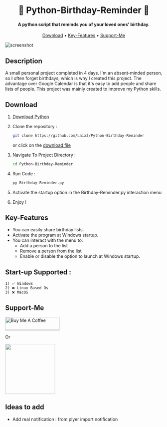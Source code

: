
<h1 align="center">
  🎂 Python-Birthday-Reminder 🔔
</h1>

<h4 align="center">A python script that reminds you of your loved ones' birthday.</h4>


<p align="center">
  <a href="#Download">Download</a> •
  <a href="#Key-features">Key-Features</a> •
  <a href="#Support-Me">Support-Me</a>
</p>

![screenshot](https://raw.githubusercontent.com/ctron-markdwnify/master/app/img/markdownify.gif)

## Description
A small personal project completed in 4 days. I'm an absent-minded person, so I often forget birthdays, which is why I created this project. The advantage over Google Calendar is that it's easy to add people and share lists of people.
This project was mainly created to improve my Python skills.

## Download
1. <a href="https://www.python.org/downloads/" target="_blank">Download Python</a>

2. Clone the repository :

    ```bash
    git clone https://github.com/Laix3/Python-Birthday-Reminder
    ```
    or click on the <a href="https://github.com/Laix3/Python-Birthday-Reminder/archive/refs/heads/main.zip" target="_blank">download file</a>
    
3. Navigate To Project Directory :
    ```bash
    cd Python-Birthday-Reminder
    ```

4. Run Code :
   ```bash
   py Birthday-Reminder.py
   ```

5. Activate the startup option in the Birthday-Reminder.py interaction menu

6. Enjoy !

## Key-Features
* You can easily share birthday lists.
* Activate the program at Windows startup.
* You can interact with the menu to:
    - Add a person to the list
    - Remove a person from the list
    - Enable or disable the option to launch at Windows startup.

## Start-up Supported :
    1) ✅ Windows
    2) ❌ Linux Based Os
    3) ❌ MacOS

## Support-Me
<a href="https://www.buymeacoffee.com/" target="_blank"><img src="https://www.buymeacoffee.com/assets/img/custom_images/purple_img.png" alt="Buy Me A Coffee" style="height: 41px !important;width: 174px !important;box-shadow: 0px 3px 2px 0px rgba(190, 190, 190, 0.5) !important;-webkit-box-shadow: 0px 3px 2px 0px rgba(190, 190, 190, 0.5) !important;" ></a>

<p>Or</p> 

<a href="https://www.patreon.com/" target="_blank">
	<img src="https://c5.patreon.com/external/logo/become_a_patron_button@2x.png" width="160">
</a>

## Ideas to add
- Add real notification : from plyer import notification
